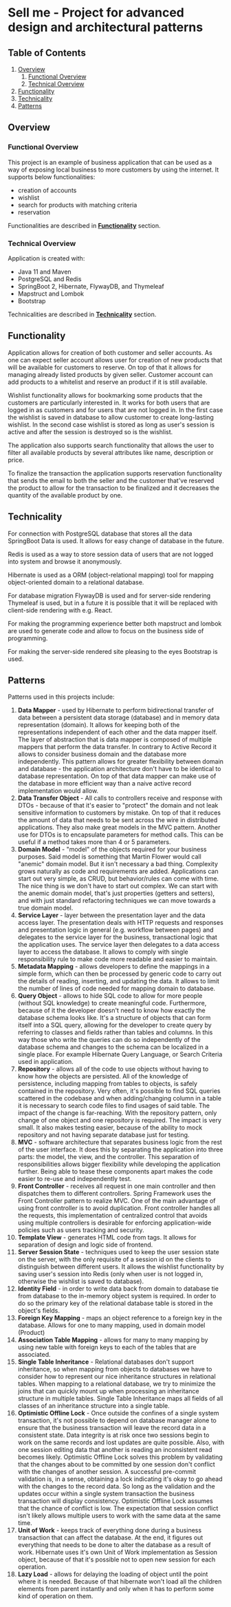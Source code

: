 # Sell me - Project for advanced design and architectural patterns

## Table of Contents
1. [Overview](#overview)
    1. [Functional Overview](#functional-overview)
    2. [Technical Overview](#technical-overview)
2. [Functionality](#functionality)
3. [Technicality](#technicality)
4. [Patterns](#patterns)

## Overview
### Functional Overview
This project is an example of business application that can be used as a way of exposing local business to more 
customers by using the internet. It supports below functionalities:
* creation of accounts
* wishlist
* search for products with matching criteria
* reservation

Functionalities are described in <b>[Functionality](#functionality)</b> section.

### Technical Overview
Application is created with:
* Java 11 and Maven
* PostgreSQL and Redis
* SpringBoot 2, Hibernate, FlywayDB, and Thymeleaf
* Mapstruct and Lombok
* Bootstrap

Technicalities are described in <b>[Technicality](#technicality)</b> section.

## Functionality
Application allows for creation of both customer and seller accounts. As one can expect seller account allows user for
creation of new products that will be available for customers to reserve. On top of that it allows for  managing 
already listed products by given seller. Customer account can add products to a whitelist and reserve an product if it 
is still available.
 
 Wishlist functionality allows for bookmarking some products that the customers are particularly interested in. It works
 for both users that are logged in as customers and for users that are not logged in. In the first case the wishlist is
 saved in database to allow customer to create long-lasting wishlist. In the second case wishlist is stored as long as 
 user's session is active and after the session is destroyed so is the wishlist.
 
 The application also supports search functionality that allows the user to filter all available products by several 
 attributes like name, description or price. 
 
 To finalize the transaction the application supports reservation functionality that sends the email to both the seller
 and the customer that've reserved the product to allow for the transaction to be finalized and it decreases the 
 quantity of the available product by one.

## Technicality
For connection with PostgreSQL database that stores all the data SpringBoot Data is used. It allows for easy change of
database in the future.

Redis is used as a way to store session data of users that are not logged into system and browse it anonymously.

Hibernate is used as a ORM (object-relational mapping) tool for mapping object-oriented domain to a relational database.

For database migration FlywayDB is used and for server-side rendering Thymeleaf is used, but in a future it is possible
that it will be replaced with client-side rendering with e.g. React.

For making the programming experience better both mapstruct and lombok are used to generate code and allow to focus on
the business side of programming.

For making the server-side rendered site pleasing to the eyes Bootstrap is used.

## Patterns
Patterns used in this projects include:
1) <b>Data Mapper</b> - used by Hibernate to perform bidirectional transfer of data between a persistent data storage 
(database) and in memory data representation (domain). It allows for keeping both of the representations independent of 
each other and the data mapper itself. The layer of abstraction that is data mapper is composed of multiple mappers that
perform the data transfer. In contrary to Active Record it allows to consider business domain and the database more 
independently. This pattern allows for greater flexibility between domain and database - the application architecture 
don't have to be identical to database representation. On top of that data mapper can make use of the database in more
efficient way than a naive active record implementation would allow.
2) <b>Data Transfer Object</b> - All calls to controllers receive and response with DTOs - because of that it's easier
to "protect" the domain and not leak sensitive information to customers by mistake. On top of that it reduces the amount
of data that needs to be sent across the wire in distributed applications. They also make great models in the MVC
pattern. Another use for DTOs is to encapsulate parameters for method calls. This can be useful if a method takes more 
than 4 or 5 parameters.
3) <b>Domain Model</b> -  "model" of the objects required for your business purposes. Said model is something that 
Martin Flower would call "anemic" domain model. But it isn't necessary a bad thing. Complexity grows naturally as code 
and requirements are added. Applications can start out very simple, as CRUD, but behavior/rules can come with time. The 
nice thing is we don't have to start out complex. We can start with the anemic domain model, that's just properties
(getters and setters), and with just standard refactoring techniques we can move towards a true domain model.
4) <b>Service Layer</b> - layer between the presentation layer and the data access layer. The presentation deals with 
HTTP requests and responses and presentation logic in general (e.g. workflow between pages) and delegates to the service
layer for the business, transactional logic that the application uses. The service layer then delegates to a data access
layer to access the database. It allows to comply with single responsibility rule to make code more readable and easier
to maintain.
5) <b>Metadata Mapping</b> - allows developers to define the mappings in a simple form, which can then be processed by 
generic code to carry out the details of reading, inserting, and updating the data. It allows to limit the number of 
lines of code needed for mapping domain to database.
6) <b>Query Object</b> - allows to hide SQL code to allow for more people (without SQL knowledge) to create meaningful
code. Furthermore, because of it the developer doesn't need  to know how exactly the database schema looks like. It's a 
structure of objects that can form itself into a SQL query, allowing for the developer to create query by referring to 
classes and fields rather than tables and columns. In this way those who write the queries can do so independently of 
the database schema and changes to the schema can be localized in a single place. For example Hibernate Query Language, 
or Search Criteria used in application.
7) <b>Repository</b> - allows all of the code to use objects without having to know how the objects are persisted. All 
of the knowledge of persistence, including mapping from tables to objects, is safely contained in the repository. Very 
often, it's possible to find SQL queries scattered in the codebase and when adding/changing column in a table it is
necessary to search code files to find usages of said table. The impact of the change is far-reaching. With the 
repository pattern, only change of one object and one repository is required. The impact is very small. It also makes 
testing easier, because of the ability to mock repository and not having separate database just for testing.
8) <b>MVC</b> - software architecture that separates business logic from the rest of the user interface. It does this by
separating the application into three parts: the model, the view, and the controller. This separation of 
responsibilities allows bigger flexibility while developing the application further. Being able to tease these 
components apart makes the code easier to re-use and independently test.
9) <b>Front Controller</b> - receives all request in one main controller and then dispatches them to different 
controllers. Spring Framework uses the Front Controller pattern to realize MVC. One of the main advantage of using 
front controller is to avoid duplication. Front controller handles all the requests, this implementation of centralized 
control that avoids using multiple controllers is desirable for enforcing application-wide policies such as users 
tracking and security.
10) <b>Template View</b> - generates HTML code from tags. It allows for separation of design and logic side of frontend.
11) <b>Server Session State</b> - techniques used to keep the user session state on the server, with the only requisite 
of a session id on the clients to distinguish between different users. It allows the wishlist functionality by saving
user's session into Redis (only when user is not logged in, otherwise the wishlist is saved to database).
12) <b>Identity Field</b> - in  order to write data back from domain to database tie from database to the in-memory 
object system is required. In order to do so the primary key of the relational database table is stored in the object's 
fields.
13) <b>Foreign Key Mapping</b> - maps an object reference to a foreign key in the database. Allows for one to many
mapping, used in domain model (Product)
14) <b>Association Table Mapping</b> - allows for many to many mapping by using new table with foreign keys to each of 
the tables that are associated.  
15) <b>Single Table Inheritance</b> - Relational databases don't support inheritance, so when mapping from objects to 
databases we have to consider how to represent our nice inheritance structures in relational tables. When mapping to a 
relational database, we try to minimize the joins that can quickly mount up when processing an inheritance structure in 
multiple tables. Single Table Inheritance maps all fields of all classes of an inheritance structure into a single 
table.
16) <b>Optimistic Offline Lock</b> - Once outside the confines of a single system transaction, it's not possible to 
depend on database manager alone to ensure that the business transaction will leave the record data in a consistent 
state. Data integrity is at risk once two sessions begin to work on the same records and lost updates are quite 
possible. Also, with one session editing data that another is reading an inconsistent read becomes likely. Optimistic 
Offline Lock solves this problem by validating that the changes about to be committed by one session don't conflict with 
the changes of another session. A successful pre-commit validation is, in a sense, obtaining a lock indicating it's 
okay to go ahead with the changes to the record data. So long as the validation and the updates occur within a single 
system transaction the business transaction will display consistency. Optimistic Offline Lock assumes that the chance of 
conflict is low. The expectation that session conflict isn't likely allows multiple users to work with the same data at 
the same time.
17) <b>Unit of Work</b> - keeps track of everything done during a business transaction that can affect the database. 
At the end, it figures out everything that needs to be done to alter the database as a result of work. Hibernate 
uses it's own Unit of Work implementation as Session object, because of that it's possible not to open new session for 
each operation.
18) <b>Lazy Load</b> - allows for delaying the loading of object until the point where it is needed. Because of that
hibernate won't load all the children elements from parent instantly and only when it has to perform some kind of
operation on them.
